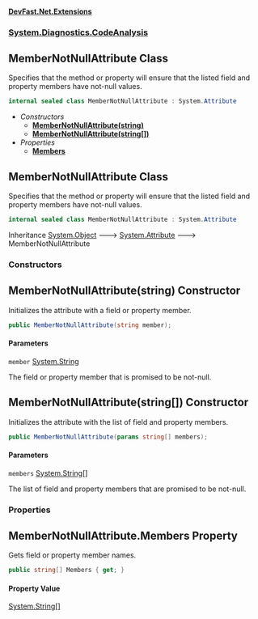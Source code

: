#### [DevFast.Net.Extensions](index.md 'index')
### [System.Diagnostics.CodeAnalysis](System.Diagnostics.CodeAnalysis.md 'System.Diagnostics.CodeAnalysis')

## MemberNotNullAttribute Class

Specifies that the method or property will ensure that the listed field and property members have not-null values.

```csharp
internal sealed class MemberNotNullAttribute : System.Attribute
```
- *Constructors*
  - **[MemberNotNullAttribute(string)](System.Diagnostics.CodeAnalysis.MemberNotNullAttribute.md#System.Diagnostics.CodeAnalysis.MemberNotNullAttribute.MemberNotNullAttribute(string) 'System.Diagnostics.CodeAnalysis.MemberNotNullAttribute.MemberNotNullAttribute(string)')**
  - **[MemberNotNullAttribute(string[])](System.Diagnostics.CodeAnalysis.MemberNotNullAttribute.md#System.Diagnostics.CodeAnalysis.MemberNotNullAttribute.MemberNotNullAttribute(string[]) 'System.Diagnostics.CodeAnalysis.MemberNotNullAttribute.MemberNotNullAttribute(string[])')**
- *Properties*
  - **[Members](System.Diagnostics.CodeAnalysis.MemberNotNullAttribute.md#System.Diagnostics.CodeAnalysis.MemberNotNullAttribute.Members 'System.Diagnostics.CodeAnalysis.MemberNotNullAttribute.Members')**

## MemberNotNullAttribute Class

Specifies that the method or property will ensure that the listed field and property members have not-null values.

```csharp
internal sealed class MemberNotNullAttribute : System.Attribute
```

Inheritance [System.Object](https://docs.microsoft.com/en-us/dotnet/api/System.Object 'System.Object') &#129106; [System.Attribute](https://docs.microsoft.com/en-us/dotnet/api/System.Attribute 'System.Attribute') &#129106; MemberNotNullAttribute
### Constructors

<a name='System.Diagnostics.CodeAnalysis.MemberNotNullAttribute.MemberNotNullAttribute(string)'></a>

## MemberNotNullAttribute(string) Constructor

Initializes the attribute with a field or property member.

```csharp
public MemberNotNullAttribute(string member);
```
#### Parameters

<a name='System.Diagnostics.CodeAnalysis.MemberNotNullAttribute.MemberNotNullAttribute(string).member'></a>

`member` [System.String](https://docs.microsoft.com/en-us/dotnet/api/System.String 'System.String')

The field or property member that is promised to be not-null.

<a name='System.Diagnostics.CodeAnalysis.MemberNotNullAttribute.MemberNotNullAttribute(string[])'></a>

## MemberNotNullAttribute(string[]) Constructor

Initializes the attribute with the list of field and property members.

```csharp
public MemberNotNullAttribute(params string[] members);
```
#### Parameters

<a name='System.Diagnostics.CodeAnalysis.MemberNotNullAttribute.MemberNotNullAttribute(string[]).members'></a>

`members` [System.String](https://docs.microsoft.com/en-us/dotnet/api/System.String 'System.String')[[]](https://docs.microsoft.com/en-us/dotnet/api/System.Array 'System.Array')

The list of field and property members that are promised to be not-null.
### Properties

<a name='System.Diagnostics.CodeAnalysis.MemberNotNullAttribute.Members'></a>

## MemberNotNullAttribute.Members Property

Gets field or property member names.

```csharp
public string[] Members { get; }
```

#### Property Value
[System.String](https://docs.microsoft.com/en-us/dotnet/api/System.String 'System.String')[[]](https://docs.microsoft.com/en-us/dotnet/api/System.Array 'System.Array')